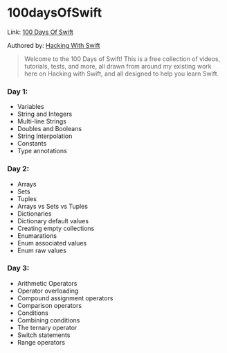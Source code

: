 
# 100daysOfSwift
Link: 
[100 Days Of Swift](https://www.hackingwithswift.com/100)

Authored by:
[Hacking With Swift](https://www.hackingwithswift.com)

> Welcome to the 100 Days of Swift! This is a free collection of videos, tutorials, tests, and more, all drawn from around my existing work here on Hacking with Swift, and all designed to help you learn Swift.

### Day 1:
- Variables
- String and Integers
- Multi-line Strings
- Doubles and Booleans
- String Interpolation
- Constants
- Type annotations
 
### Day 2:
- Arrays
- Sets
- Tuples
- Arrays vs Sets vs Tuples
- Dictionaries
- Dictionary default values
- Creating empty collections
- Enumarations
- Enum associated values
- Enum raw values

### Day 3:
- Arithmetic Operators
- Operator overloading
- Compound assignment operators
- Comparison operators
- Conditions
- Combining conditions
- The ternary operator
- Switch statements
- Range operators
